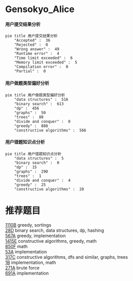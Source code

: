 # Gensokyo_Alice

<!-- tabs:start -->



#### **用户提交结果分析**

```mermaid
pie title 用户提交结果分析
    "Accepted" :  36
    "Rejected" :  0
    "Wrong answer" :  49
    "Runtime error" :  4
    "Time limit exceeded" :  6
    "Memory limit exceeded" :  5
    "Compilation error" :  0
    "Partial" :  0
```

#### **用户做题类型偏好分析**

```mermaid
pie title 用户做题类型偏好分析
    "data structures" :  516
    "binary search" :  613
    "dp" :  456
    "graphs" :  50
    "trees" :  80
    "divide and conquer" :  0
    "greedy" :  888
    "constructive algorithms" :  566
```
#### **用户错题知识点分析**

```mermaid
pie title 用户错题知识点分析
    "data structures" :  5
    "binary search" :  0
    "dp" :  15
    "graphs" :  290
    "trees" :  1
    "divide and conquer" :  4
    "greedy" :  25
    "constructive algorithms" :  20
```



<!-- tabs:end -->
# 推荐题目
[1110B](https://codeforces.com/contest/1110/problem/B)		greedy,
                        sortings		  
[28D](https://codeforces.com/contest/28/problem/D)		binary search,
                        data structures,
                        dp,
                        hashing		  
[567A](https://codeforces.com/contest/567/problem/A)		greedy,
                        implementation		  
[1415E](https://codeforces.com/contest/1415/problem/E)		constructive algorithms,
                        greedy,
                        math		  
[850F](https://codeforces.com/contest/850/problem/F)		math		  
[53A](https://codeforces.com/contest/53/problem/A)		implementation		  
[317C](https://codeforces.com/contest/317/problem/C)		constructive algorithms,
                        dfs and similar,
                        graphs,
                        trees		  
[1B](https://codeforces.com/contest/1/problem/B)		implementation,
                        math		  
[271A](https://codeforces.com/contest/271/problem/A)		brute force		  
[691A](https://codeforces.com/contest/691/problem/A)		implementation		  
